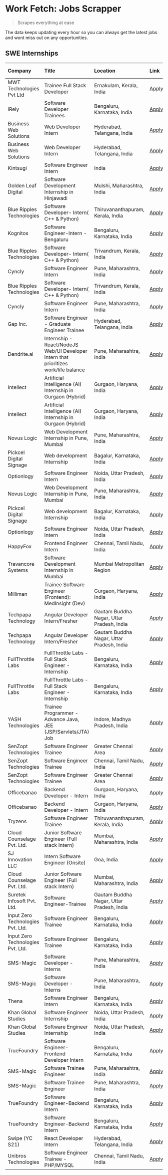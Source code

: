 # Work Fetch: Jobs Scrapper
> Scrapes everything at ease

The data keeps updating every hour so you can always get the latest jobs and wont miss out on any opportunities.

## SWE Internships
<!--START_SECTION:workfetch-->
| Company                           | Title                                                                                | Location                                  | Link                                                                                                                                                                                                                                                                                                  | Date Posted   |
|:----------------------------------|:-------------------------------------------------------------------------------------|:------------------------------------------|:------------------------------------------------------------------------------------------------------------------------------------------------------------------------------------------------------------------------------------------------------------------------------------------------------|:--------------|
| MWT Technologies Pvt Ltd          | Trainee Full Stack Developer                                                         | Ernakulam, Kerala, India                  | [Apply](https://in.linkedin.com/jobs/view/trainee-full-stack-developer-at-mwt-technologies-pvt-ltd-3863344037?position=15&pageNum=0&refId=beX0k4Q1mfBCOepkRTVvPw%3D%3D&trackingId=s9aKV9BguJWbFLjB7wyV8Q%3D%3D&trk=public_jobs_jserp-result_search-card)                                              | 2024-03-20    |
| iRely                             | Software Developer Trainees                                                          | Bengaluru, Karnataka, India               | [Apply](https://in.linkedin.com/jobs/view/software-developer-trainees-at-irely-3860566039?position=4&pageNum=0&refId=beX0k4Q1mfBCOepkRTVvPw%3D%3D&trackingId=CQGIC4X8yUuPpxDWcLBShg%3D%3D&trk=public_jobs_jserp-result_search-card)                                                                   | 2024-03-18    |
| Business Web Solutions            | Web Developer Intern                                                                 | Hyderabad, Telangana, India               | [Apply](https://in.linkedin.com/jobs/view/web-developer-intern-at-business-web-solutions-3860721170?position=33&pageNum=0&refId=beX0k4Q1mfBCOepkRTVvPw%3D%3D&trackingId=%2BM1V%2FyR7YR952y6xX3jhAQ%3D%3D&trk=public_jobs_jserp-result_search-card)                                                    | 2024-03-17    |
| Business Web Solutions            | Web Developer Intern                                                                 | Hyderabad, Telangana, India               | [Apply](https://in.linkedin.com/jobs/view/web-developer-intern-at-business-web-solutions-3860721170?position=8&pageNum=2&refId=JXlyqmhn9H%2Bw0ElauhB%2FgQ%3D%3D&trackingId=9gQVnLHjZVa80BlUi7clAw%3D%3D&trk=public_jobs_jserp-result_search-card)                                                     | 2024-03-17    |
| Kintsugi                          | Software Engineer Intern                                                             | India                                     | [Apply](https://in.linkedin.com/jobs/view/software-engineer-intern-at-kintsugi-3857074071?position=44&pageNum=0&refId=beX0k4Q1mfBCOepkRTVvPw%3D%3D&trackingId=E2lGXGItsBj0woLcMiaDow%3D%3D&trk=public_jobs_jserp-result_search-card)                                                                  | 2024-03-16    |
| Golden Leaf Digital               | Software Development Internship in Hinjawadi                                         | Mulshi, Maharashtra, India                | [Apply](https://in.linkedin.com/jobs/view/software-development-internship-in-hinjawadi-at-golden-leaf-digital-3858085305?position=14&pageNum=0&refId=beX0k4Q1mfBCOepkRTVvPw%3D%3D&trackingId=EPyPR8ElroNc1AaPJDePcg%3D%3D&trk=public_jobs_jserp-result_search-card)                                   | 2024-03-15    |
| Blue Ripples Technologies         | Software Developer- Intern( C++ & Python)                                            | Thiruvananthapuram, Kerala, India         | [Apply](https://in.linkedin.com/jobs/view/software-developer-intern-c%2B%2B-python-at-blue-ripples-technologies-3855594494?position=25&pageNum=0&refId=beX0k4Q1mfBCOepkRTVvPw%3D%3D&trackingId=YK7sxyLo7bmK%2FeWIrK81IQ%3D%3D&trk=public_jobs_jserp-result_search-card)                               | 2024-03-14    |
| Kognitos                          | Software Engineer-Intern -Bengaluru                                                  | Bengaluru, Karnataka, India               | [Apply](https://in.linkedin.com/jobs/view/software-engineer-intern-bengaluru-at-kognitos-3855361239?position=8&pageNum=0&refId=beX0k4Q1mfBCOepkRTVvPw%3D%3D&trackingId=Ju1n8hLmEQLMCEUJUa%2FSkg%3D%3D&trk=public_jobs_jserp-result_search-card)                                                       | 2024-03-13    |
| Blue Ripples Technologies         | Software Developer- Intern( C++  & Python)                                           | Trivandrum, Kerala, India                 | [Apply](https://in.linkedin.com/jobs/view/software-developer-intern-c%2B%2B-python-at-blue-ripples-technologies-3856150730?position=26&pageNum=0&refId=beX0k4Q1mfBCOepkRTVvPw%3D%3D&trackingId=p1ur6M5TvfyO3xhHUT2QFg%3D%3D&trk=public_jobs_jserp-result_search-card)                                 | 2024-03-13    |
| Cyncly                            | Software Engineer Intern                                                             | Pune, Maharashtra, India                  | [Apply](https://in.linkedin.com/jobs/view/software-engineer-intern-at-cyncly-3853990178?position=31&pageNum=0&refId=beX0k4Q1mfBCOepkRTVvPw%3D%3D&trackingId=kodkR6cX7hpyBCUDJZSp8Q%3D%3D&trk=public_jobs_jserp-result_search-card)                                                                    | 2024-03-13    |
| Blue Ripples Technologies         | Software Developer- Intern( C++  & Python)                                           | Trivandrum, Kerala, India                 | [Apply](https://in.linkedin.com/jobs/view/software-developer-intern-c%2B%2B-python-at-blue-ripples-technologies-3856150730?position=1&pageNum=2&refId=JXlyqmhn9H%2Bw0ElauhB%2FgQ%3D%3D&trackingId=s3C%2BiNQKpPDAAU25cxz32w%3D%3D&trk=public_jobs_jserp-result_search-card)                            | 2024-03-13    |
| Cyncly                            | Software Engineer Intern                                                             | Pune, Maharashtra, India                  | [Apply](https://in.linkedin.com/jobs/view/software-engineer-intern-at-cyncly-3853990178?position=6&pageNum=2&refId=JXlyqmhn9H%2Bw0ElauhB%2FgQ%3D%3D&trackingId=iEZgeCaEjgW5dWjHZNMJRQ%3D%3D&trk=public_jobs_jserp-result_search-card)                                                                 | 2024-03-13    |
| Gap Inc.                          | Software Engineer - Graduate Engineer Trainee                                        | Hyderabad, Telangana, India               | [Apply](https://in.linkedin.com/jobs/view/software-engineer-graduate-engineer-trainee-at-gap-inc-3853818960?position=6&pageNum=0&refId=beX0k4Q1mfBCOepkRTVvPw%3D%3D&trackingId=GvNGjG76waIkjxjIlsDA3Q%3D%3D&trk=public_jobs_jserp-result_search-card)                                                 | 2024-03-12    |
| Dendrite.ai                       | Internship - React/NodeJS Web/UI Developer Intern that prioritizes work/life balance | Pune, Maharashtra, India                  | [Apply](https://in.linkedin.com/jobs/view/internship-react-nodejs-web-ui-developer-intern-that-prioritizes-work-life-balance-at-dendrite-ai-3853583200?position=40&pageNum=0&refId=beX0k4Q1mfBCOepkRTVvPw%3D%3D&trackingId=oa6mcB%2BvhtaOciVn%2Bie0Ww%3D%3D&trk=public_jobs_jserp-result_search-card) | 2024-03-12    |
| Intellect                         | Artificial Intelligence (AI) Internship in Gurgaon (Hybrid)                          | Gurgaon, Haryana, India                   | [Apply](https://in.linkedin.com/jobs/view/artificial-intelligence-ai-internship-in-gurgaon-hybrid-at-intellect-3853356821?position=59&pageNum=0&refId=beX0k4Q1mfBCOepkRTVvPw%3D%3D&trackingId=H1qA0v6QjmlQzLxm8bdi2Q%3D%3D&trk=public_jobs_jserp-result_search-card)                                  | 2024-03-11    |
| Intellect                         | Artificial Intelligence (AI) Internship in Gurgaon (Hybrid)                          | Gurgaon, Haryana, India                   | [Apply](https://in.linkedin.com/jobs/view/artificial-intelligence-ai-internship-in-gurgaon-hybrid-at-intellect-3853356821?position=9&pageNum=5&refId=c%2F%2FRDrkVjQ4k1s9NzLD7tg%3D%3D&trackingId=v0dA9PjIb6jw0BuSHw614A%3D%3D&trk=public_jobs_jserp-result_search-card)                               | 2024-03-11    |
| Novus Logic                       | Web Development Internship in Pune, Mumbai                                           | Pune, Maharashtra, India                  | [Apply](https://in.linkedin.com/jobs/view/web-development-internship-in-pune-mumbai-at-novus-logic-3850815684?position=52&pageNum=0&refId=beX0k4Q1mfBCOepkRTVvPw%3D%3D&trackingId=xA4pXyHA9ifjv2zZWh13BQ%3D%3D&trk=public_jobs_jserp-result_search-card)                                              | 2024-03-08    |
| Pickcel Digital Signage           | Web development Internship                                                           | Bagalur, Karnataka, India                 | [Apply](https://in.linkedin.com/jobs/view/web-development-internship-at-pickcel-digital-signage-3849506118?position=54&pageNum=0&refId=beX0k4Q1mfBCOepkRTVvPw%3D%3D&trackingId=PK9aSWt3gonE91vdkryQ4A%3D%3D&trk=public_jobs_jserp-result_search-card)                                                 | 2024-03-08    |
| Optionlogy                        | Software Engineer Intern                                                             | Noida, Uttar Pradesh, India               | [Apply](https://in.linkedin.com/jobs/view/software-engineer-intern-at-optionlogy-3845429997?position=60&pageNum=0&refId=beX0k4Q1mfBCOepkRTVvPw%3D%3D&trackingId=xmT4JRJh6cJcdiiZmI2lfA%3D%3D&trk=public_jobs_jserp-result_search-card)                                                                | 2024-03-08    |
| Novus Logic                       | Web Development Internship in Pune, Mumbai                                           | Pune, Maharashtra, India                  | [Apply](https://in.linkedin.com/jobs/view/web-development-internship-in-pune-mumbai-at-novus-logic-3850815684?position=2&pageNum=5&refId=c%2F%2FRDrkVjQ4k1s9NzLD7tg%3D%3D&trackingId=HTOoV8HA68Qi73YZVmvNjQ%3D%3D&trk=public_jobs_jserp-result_search-card)                                           | 2024-03-08    |
| Pickcel Digital Signage           | Web development Internship                                                           | Bagalur, Karnataka, India                 | [Apply](https://in.linkedin.com/jobs/view/web-development-internship-at-pickcel-digital-signage-3849506118?position=4&pageNum=5&refId=c%2F%2FRDrkVjQ4k1s9NzLD7tg%3D%3D&trackingId=IByRodrVRMd3t95jJ%2Fi8lA%3D%3D&trk=public_jobs_jserp-result_search-card)                                            | 2024-03-08    |
| Optionlogy                        | Software Engineer Intern                                                             | Noida, Uttar Pradesh, India               | [Apply](https://in.linkedin.com/jobs/view/software-engineer-intern-at-optionlogy-3845429997?position=10&pageNum=5&refId=c%2F%2FRDrkVjQ4k1s9NzLD7tg%3D%3D&trackingId=kvVHFb%2BFVA%2F%2BbkIPv7tikQ%3D%3D&trk=public_jobs_jserp-result_search-card)                                                      | 2024-03-08    |
| HappyFox                          | Frontend Engineer Intern                                                             | Chennai, Tamil Nadu, India                | [Apply](https://in.linkedin.com/jobs/view/frontend-engineer-intern-at-happyfox-3848357951?position=42&pageNum=0&refId=beX0k4Q1mfBCOepkRTVvPw%3D%3D&trackingId=Zom5WilLmprXuEs4HH%2BEGQ%3D%3D&trk=public_jobs_jserp-result_search-card)                                                                | 2024-03-07    |
| Travancore Systems                | Software Development Internship in Mumbai                                            | Mumbai Metropolitan Region                | [Apply](https://in.linkedin.com/jobs/view/software-development-internship-in-mumbai-at-travancore-systems-3847706952?position=37&pageNum=0&refId=beX0k4Q1mfBCOepkRTVvPw%3D%3D&trackingId=hrUsQ9l0qFBnDKaPgS6Nog%3D%3D&trk=public_jobs_jserp-result_search-card)                                       | 2024-03-05    |
| Milliman                          | Trainee Software Engineer (Frontend): MedInsight (Dev)                               | Gurgaon, Haryana, India                   | [Apply](https://in.linkedin.com/jobs/view/trainee-software-engineer-frontend-medinsight-dev-at-milliman-3792874280?position=9&pageNum=0&refId=beX0k4Q1mfBCOepkRTVvPw%3D%3D&trackingId=14P3v2RyEdzU1YSXDaCFQw%3D%3D&trk=public_jobs_jserp-result_search-card)                                          | 2024-03-01    |
| Techpapa Technology               | Angular Developer Intern/Fresher                                                     | Gautam Buddha Nagar, Uttar Pradesh, India | [Apply](https://in.linkedin.com/jobs/view/angular-developer-intern-fresher-at-techpapa-technology-3834305862?position=58&pageNum=0&refId=beX0k4Q1mfBCOepkRTVvPw%3D%3D&trackingId=goHN4MDRbvQkKI0WAQBIlg%3D%3D&trk=public_jobs_jserp-result_search-card)                                               | 2024-02-20    |
| Techpapa Technology               | Angular Developer Intern/Fresher                                                     | Gautam Buddha Nagar, Uttar Pradesh, India | [Apply](https://in.linkedin.com/jobs/view/angular-developer-intern-fresher-at-techpapa-technology-3834305862?position=8&pageNum=5&refId=c%2F%2FRDrkVjQ4k1s9NzLD7tg%3D%3D&trackingId=Hz0BlDIyDVPWXGNl4j5KlA%3D%3D&trk=public_jobs_jserp-result_search-card)                                            | 2024-02-20    |
| FullThrottle Labs                 | FullThrottle Labs - Full Stack Engineer - Internship                                 | Bengaluru, Karnataka, India               | [Apply](https://in.linkedin.com/jobs/view/fullthrottle-labs-full-stack-engineer-internship-at-fullthrottle-labs-3829636016?position=56&pageNum=0&refId=beX0k4Q1mfBCOepkRTVvPw%3D%3D&trackingId=PjfH1Izvf1k8RGHrqJqDIQ%3D%3D&trk=public_jobs_jserp-result_search-card)                                 | 2024-02-17    |
| FullThrottle Labs                 | FullThrottle Labs - Full Stack Engineer - Internship                                 | Bengaluru, Karnataka, India               | [Apply](https://in.linkedin.com/jobs/view/fullthrottle-labs-full-stack-engineer-internship-at-fullthrottle-labs-3829636016?position=6&pageNum=5&refId=c%2F%2FRDrkVjQ4k1s9NzLD7tg%3D%3D&trackingId=AufMlj%2B2%2FF8kUEE7RMOsIw%3D%3D&trk=public_jobs_jserp-result_search-card)                          | 2024-02-17    |
| YASH Technologies                 | Trainee Programmer - Advance Java, JEE (JSP/Servlets/JTA) Job                        | Indore, Madhya Pradesh, India             | [Apply](https://in.linkedin.com/jobs/view/trainee-programmer-advance-java-jee-jsp-servlets-jta-job-at-yash-technologies-3811759183?position=21&pageNum=0&refId=beX0k4Q1mfBCOepkRTVvPw%3D%3D&trackingId=SeEE6njisdevBsQGGgl1hA%3D%3D&trk=public_jobs_jserp-result_search-card)                         | 2024-02-13    |
| SenZopt Technologies              | Software Engineer Trainee                                                            | Greater Chennai Area                      | [Apply](https://in.linkedin.com/jobs/view/software-engineer-trainee-at-senzopt-technologies-3827688781?position=35&pageNum=0&refId=beX0k4Q1mfBCOepkRTVvPw%3D%3D&trackingId=G7dNMpWZrfomQNp9TGWHUQ%3D%3D&trk=public_jobs_jserp-result_search-card)                                                     | 2024-02-12    |
| SenZopt Technologies              | Software Engineer Trainee                                                            | Chennai, Tamil Nadu, India                | [Apply](https://in.linkedin.com/jobs/view/software-engineer-trainee-at-senzopt-technologies-3827686880?position=48&pageNum=0&refId=beX0k4Q1mfBCOepkRTVvPw%3D%3D&trackingId=dw87SWbz1Ixoj1trMJO4%2FA%3D%3D&trk=public_jobs_jserp-result_search-card)                                                   | 2024-02-12    |
| SenZopt Technologies              | Software Engineer Trainee                                                            | Greater Chennai Area                      | [Apply](https://in.linkedin.com/jobs/view/software-engineer-trainee-at-senzopt-technologies-3827688781?position=10&pageNum=2&refId=JXlyqmhn9H%2Bw0ElauhB%2FgQ%3D%3D&trackingId=YHGfgGUEgqzE3tQiwpAh9g%3D%3D&trk=public_jobs_jserp-result_search-card)                                                 | 2024-02-12    |
| Officebanao                       | Backend Developer - Intern                                                           | Gurgaon, Haryana, India                   | [Apply](https://in.linkedin.com/jobs/view/backend-developer-intern-at-officebanao-3814263731?position=28&pageNum=0&refId=beX0k4Q1mfBCOepkRTVvPw%3D%3D&trackingId=ZQmNaSl6pLX%2BW5nm%2Fouvig%3D%3D&trk=public_jobs_jserp-result_search-card)                                                           | 2024-01-31    |
| Officebanao                       | Backend Developer - Intern                                                           | Gurgaon, Haryana, India                   | [Apply](https://in.linkedin.com/jobs/view/backend-developer-intern-at-officebanao-3814263731?position=3&pageNum=2&refId=JXlyqmhn9H%2Bw0ElauhB%2FgQ%3D%3D&trackingId=UfAWgD1ADQbGdyc%2BTwpASA%3D%3D&trk=public_jobs_jserp-result_search-card)                                                          | 2024-01-31    |
| Tryzens                           | Software Engineer Trainee                                                            | Thiruvananthapuram, Kerala, India         | [Apply](https://in.linkedin.com/jobs/view/software-engineer-trainee-at-tryzens-3809363491?position=38&pageNum=0&refId=beX0k4Q1mfBCOepkRTVvPw%3D%3D&trackingId=O%2BqwEYqgOTaeKobKjEoUQA%3D%3D&trk=public_jobs_jserp-result_search-card)                                                                | 2024-01-18    |
| Cloud Counselage Pvt. Ltd.        | Junior Software Engineer (Full stack Intern)                                         | Mumbai, Maharashtra, India                | [Apply](https://in.linkedin.com/jobs/view/junior-software-engineer-full-stack-intern-at-cloud-counselage-pvt-ltd-3803132814?position=27&pageNum=0&refId=beX0k4Q1mfBCOepkRTVvPw%3D%3D&trackingId=oHCcpUENUD0vSqh6oIy20g%3D%3D&trk=public_jobs_jserp-result_search-card)                                | 2024-01-11    |
| SJ Innovation LLC                 | Intern Software Engineer (Onsite)                                                    | Goa, India                                | [Apply](https://in.linkedin.com/jobs/view/intern-software-engineer-onsite-at-sj-innovation-llc-3799959011?position=45&pageNum=0&refId=beX0k4Q1mfBCOepkRTVvPw%3D%3D&trackingId=EZh94Dqn85x%2FO%2FNjNwEnkw%3D%3D&trk=public_jobs_jserp-result_search-card)                                              | 2024-01-11    |
| Cloud Counselage Pvt. Ltd.        | Junior Software Engineer (Full stack Intern)                                         | Mumbai, Maharashtra, India                | [Apply](https://in.linkedin.com/jobs/view/junior-software-engineer-full-stack-intern-at-cloud-counselage-pvt-ltd-3803132814?position=2&pageNum=2&refId=JXlyqmhn9H%2Bw0ElauhB%2FgQ%3D%3D&trackingId=Zu7rAHZ8tg750v4GMn0GcQ%3D%3D&trk=public_jobs_jserp-result_search-card)                             | 2024-01-11    |
| Suretek Infosoft Pvt. Ltd.        | Software Engineer-Trainee                                                            | Gautam Buddha Nagar, Uttar Pradesh, India | [Apply](https://in.linkedin.com/jobs/view/software-engineer-trainee-at-suretek-infosoft-pvt-ltd-3800934643?position=22&pageNum=0&refId=beX0k4Q1mfBCOepkRTVvPw%3D%3D&trackingId=ZxQgagoJEvzVGTPqWl0E8w%3D%3D&trk=public_jobs_jserp-result_search-card)                                                 | 2024-01-09    |
| Input Zero Technologies Pvt. Ltd. | Software Engineer Trainee                                                            | Bengaluru, Karnataka, India               | [Apply](https://in.linkedin.com/jobs/view/software-engineer-trainee-at-input-zero-technologies-pvt-ltd-3800927643?position=30&pageNum=0&refId=beX0k4Q1mfBCOepkRTVvPw%3D%3D&trackingId=Di8BEepEWqOXwGwsQ3UYJw%3D%3D&trk=public_jobs_jserp-result_search-card)                                          | 2024-01-09    |
| Input Zero Technologies Pvt. Ltd. | Software Engineer Trainee                                                            | Bengaluru, Karnataka, India               | [Apply](https://in.linkedin.com/jobs/view/software-engineer-trainee-at-input-zero-technologies-pvt-ltd-3800927643?position=5&pageNum=2&refId=JXlyqmhn9H%2Bw0ElauhB%2FgQ%3D%3D&trackingId=pgIoqoDIpJsVQhkagEIqQA%3D%3D&trk=public_jobs_jserp-result_search-card)                                       | 2024-01-09    |
| SMS-Magic                         | Software Developer -Interns                                                          | Pune, Maharashtra, India                  | [Apply](https://in.linkedin.com/jobs/view/software-developer-interns-at-sms-magic-3799485343?position=34&pageNum=0&refId=beX0k4Q1mfBCOepkRTVvPw%3D%3D&trackingId=GGa%2FMvSjddaIcD1v7SxNpg%3D%3D&trk=public_jobs_jserp-result_search-card)                                                             | 2024-01-05    |
| SMS-Magic                         | Software Developer -Interns                                                          | Pune, Maharashtra, India                  | [Apply](https://in.linkedin.com/jobs/view/software-developer-interns-at-sms-magic-3799485343?position=9&pageNum=2&refId=JXlyqmhn9H%2Bw0ElauhB%2FgQ%3D%3D&trackingId=Mf60BCRqK8lRHCwS2T78PA%3D%3D&trk=public_jobs_jserp-result_search-card)                                                            | 2024-01-05    |
| Thena                             | Software Engineer Intern                                                             | Bengaluru, Karnataka, India               | [Apply](https://in.linkedin.com/jobs/view/software-engineer-intern-at-thena-3778731751?position=17&pageNum=0&refId=beX0k4Q1mfBCOepkRTVvPw%3D%3D&trackingId=x%2FpQRx%2BRiTbLk8Z7lDN0eQ%3D%3D&trk=public_jobs_jserp-result_search-card)                                                                 | 2023-12-05    |
| Khan Global Studies               | Software Engineer Internship                                                         | Noida, Uttar Pradesh, India               | [Apply](https://in.linkedin.com/jobs/view/software-engineer-internship-at-khan-global-studies-3766942197?position=51&pageNum=0&refId=beX0k4Q1mfBCOepkRTVvPw%3D%3D&trackingId=SQOGsQATtc%2FZLsfL7%2BpDXA%3D%3D&trk=public_jobs_jserp-result_search-card)                                               | 2023-11-27    |
| Khan Global Studies               | Software Engineer Internship                                                         | Noida, Uttar Pradesh, India               | [Apply](https://in.linkedin.com/jobs/view/software-engineer-internship-at-khan-global-studies-3766942197?position=1&pageNum=5&refId=c%2F%2FRDrkVjQ4k1s9NzLD7tg%3D%3D&trackingId=9L1WbQUutMfgEF4D30Zw%2Fw%3D%3D&trk=public_jobs_jserp-result_search-card)                                              | 2023-11-27    |
| TrueFoundry                       | Software Engineer- Frontend Developer Intern                                         | Bengaluru, Karnataka, India               | [Apply](https://in.linkedin.com/jobs/view/software-engineer-frontend-developer-intern-at-truefoundry-3790095058?position=16&pageNum=0&refId=beX0k4Q1mfBCOepkRTVvPw%3D%3D&trackingId=YWDkgKqU%2FDiYj5LSpxeJeA%3D%3D&trk=public_jobs_jserp-result_search-card)                                          | 2023-11-24    |
| SMS-Magic                         | Software Trainee Engineer                                                            | Pune, Maharashtra, India                  | [Apply](https://in.linkedin.com/jobs/view/software-trainee-engineer-at-sms-magic-3761409781?position=29&pageNum=0&refId=beX0k4Q1mfBCOepkRTVvPw%3D%3D&trackingId=pf254RX88335q134ufyiHA%3D%3D&trk=public_jobs_jserp-result_search-card)                                                                | 2023-11-16    |
| SMS-Magic                         | Software Trainee Engineer                                                            | Pune, Maharashtra, India                  | [Apply](https://in.linkedin.com/jobs/view/software-trainee-engineer-at-sms-magic-3761409781?position=4&pageNum=2&refId=JXlyqmhn9H%2Bw0ElauhB%2FgQ%3D%3D&trackingId=drYbfaMIMQBWsuiCixrcAQ%3D%3D&trk=public_jobs_jserp-result_search-card)                                                             | 2023-11-16    |
| TrueFoundry                       | Software Engineer-Backend Intern                                                     | Bengaluru, Karnataka, India               | [Apply](https://in.linkedin.com/jobs/view/software-engineer-backend-intern-at-truefoundry-3779508170?position=32&pageNum=0&refId=beX0k4Q1mfBCOepkRTVvPw%3D%3D&trackingId=JTRdsnGQjyKtwUGGccB7Vg%3D%3D&trk=public_jobs_jserp-result_search-card)                                                       | 2023-11-10    |
| TrueFoundry                       | Software Engineer-Backend Intern                                                     | Bengaluru, Karnataka, India               | [Apply](https://in.linkedin.com/jobs/view/software-engineer-backend-intern-at-truefoundry-3779508170?position=7&pageNum=2&refId=JXlyqmhn9H%2Bw0ElauhB%2FgQ%3D%3D&trackingId=Vi4PhB0Je9%2FBX3ijgne3pw%3D%3D&trk=public_jobs_jserp-result_search-card)                                                  | 2023-11-10    |
| Swipe (YC S21)                    | React Developer Intern                                                               | Hyderabad, Telangana, India               | [Apply](https://in.linkedin.com/jobs/view/react-developer-intern-at-swipe-yc-s21-3737600089?position=18&pageNum=0&refId=beX0k4Q1mfBCOepkRTVvPw%3D%3D&trackingId=1I8rZvy7lOK8Ma0T2UT1Xw%3D%3D&trk=public_jobs_jserp-result_search-card)                                                                | 2023-10-13    |
| Unibros Technologies              | Software Engineer Trainee - PHP/MYSQL                                                | Chennai, Tamil Nadu, India                | [Apply](https://in.linkedin.com/jobs/view/software-engineer-trainee-php-mysql-at-unibros-technologies-3656599241?position=39&pageNum=0&refId=beX0k4Q1mfBCOepkRTVvPw%3D%3D&trackingId=KhpBYjCfUlijg%2B3Sg%2BQcIA%3D%3D&trk=public_jobs_jserp-result_search-card)                                       | 2023-06-12    |
<!--END_SECTION:workfetch-->
